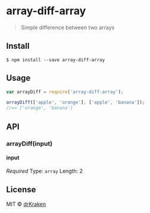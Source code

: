 # array-diff-array

> Simple difference between two arrays

## Install

```
$ npm install --save array-diff-array
```


## Usage

```js
var arrayDiff = require('array-diff-array');

arrayDiff(['apple', 'orange'], ['apple', 'banana']);
//=> ['orange', 'banana']
```


## API

### arrayDiff(input)

#### input

*Required*
Type: `array`
Length: 2

## License

MIT © [drKraken](http://drkraken.github.io)
